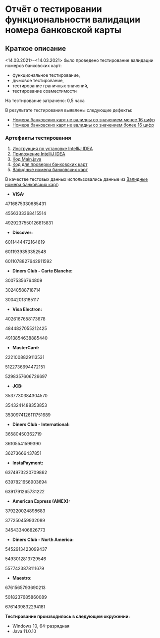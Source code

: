 # Отчёт о тестировании функциональности валидации номера банковской карты # 
## Краткое описание ##
<14.03.2021>-<14.03.2021> было проведено тестирование валидации номеров банковских карт:
* функциональное тестирование, 
* дымовое тестирование, 
* тестирование граничных значений, 
* тестирование совместимости

На тестирование затрачено: 0,5 часа

В результате тестирования выявлены следующие дефекты:

* [Номера банковских карт не валидны со значением менее 16 цифр](https://github.com/Zubareva-Anna/Untitled/issues/1)
* [Номера банковских карт не валидны со значением более 16 цифр](https://github.com/Zubareva-Anna/Untitled/issues/2)



### **Артефакты тестирования** ###

1. [Инструкция по установке IntelliJ IDEA](https://github.com/netology-code/javaqa-homeworks/blob/master/intro/idea.md)
2. [Приложение IntelliJ IDEA](https://www.jetbrains.com/toolbox-app/)
3. [Код Main.java](https://github.com/netology-code/javaqa-code/blob/master/1.1_intro/hello-programming/src/Main.java)
4. [Код для проверки банковских карт](https://github.com/netology-code/javaqa-homeworks/tree/master/intro)
5. [Валидные номера банковских карт](https://www.freeformatter.com/credit-card-number-generator-validator.html)

В качестве тестовых данных использовались данные из [Валидные номера банковских карт](https://www.freeformatter.com/credit-card-number-generator-validator.html):
* **VISA:** 

4716875330685431

4556333368415514

4929237550126815831

* **Discover:**

6011444472164619

6011939353352548

6011078827642911592

* **Diners Club - Carte Blanche:**

30075356764809

30240588718714

30042013185117

* **Visa Electron:**

4026167658173678

4844827055212425

4913854638885440

* **MasterCard:**

2221008829113531

5122736694472151

5298357606726697

* **JCB:**

3537730384304570

3543241488353853

3530974126111751689

* **Diners Club - International:**

36580450362719

36105541599390

36273666437851

* **InstaPayment:**

6374973220709862

6397821656903694

6391791265731222

* **American Express (AMEX):**

379220024898683

377250459932089

345433406826773

* **Diners Club - North America:**

5452913423099437

5493012813729546

5577423878111679

* **Maestro:**

6761565793690213

5018237685860089

6761439832294181

**Тестирование производилось в следующем окружении:**

* Windows 10, 64-разрядная
* Java 11.0.10 

